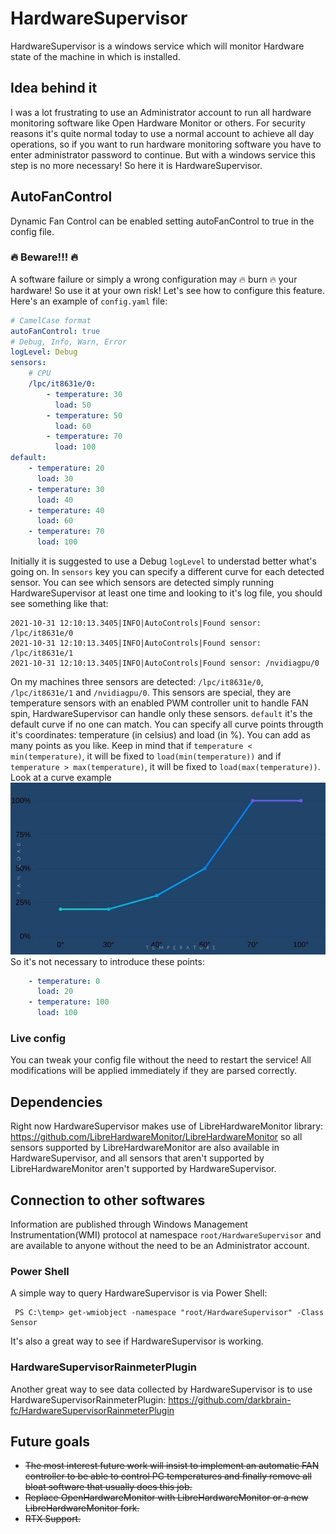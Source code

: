 # HardwareSupervisor

HardwareSupervisor is a windows service which will monitor Hardware state of the machine in which
is installed.

## Idea behind it ##
I was a lot frustrating to use an Administrator account to run all hardware monitoring
software like Open Hardware Monitor or others. For security reasons it's quite normal today to use a
normal account to achieve all day operations, so if you want to run hardware monitoring software you
have to enter administrator password to continue. But with a windows service this step is no more
necessary! So here it is HardwareSupervisor.

## AutoFanControl ##
Dynamic Fan Control can be enabled setting autoFanControl to true in the config file.
### :fire: Beware!!! :fire: ###
A software failure or simply a wrong configuration may :fire: burn :fire: your hardware! So use it
at your own risk!
Let's see how to configure this feature. Here's an example of `config.yaml` file:
```yaml
# CamelCase format
autoFanControl: true
# Debug, Info, Warn, Error
logLevel: Debug
sensors:
    # CPU
    /lpc/it8631e/0:
        - temperature: 30
          load: 50
        - temperature: 50
          load: 60
        - temperature: 70
          load: 100
default:
    - temperature: 20
      load: 30
    - temperature: 30
      load: 40
    - temperature: 40
      load: 60
    - temperature: 70
      load: 100
```
Initially it is suggested to use a Debug `logLevel` to understad better what's going on.
In `sensors` key you can specify a different curve for each detected sensor. You can see which
sensors are detected simply running HardwareSupervisor at least one time and looking to it's log file,
you should see something like that:
```
2021-10-31 12:10:13.3405|INFO|AutoControls|Found sensor: /lpc/it8631e/0
2021-10-31 12:10:13.3405|INFO|AutoControls|Found sensor: /lpc/it8631e/1
2021-10-31 12:10:13.3405|INFO|AutoControls|Found sensor: /nvidiagpu/0
```
On my machines three sensors are detected: `/lpc/it8631e/0`, `/lpc/it8631e/1` and `/nvidiagpu/0`. This sensors are special,
they are temperature sensors with an enabled PWM controller unit to handle FAN spin, HardwareSupervisor can handle only these sensors.
`default` it's the default curve if no one can match.
You can specify all curve points througth it's coordinates: temperature (in celsius) and load (in %).
You can add as many points as you like.
Keep in mind that if `temperature < min(temperature)`, it will be fixed to `load(min(temperature))` and if
`temperature > max(temperature)`, it will be fixed to `load(max(temperature))`. Look at a curve example
![curve](https://github.com/darkbrain-fc/HardwareSupervisor/blob/master/assets/curve.jpg)
So it's not necessary to introduce these points:
```yaml
    - temperature: 0
      load: 20
    - temperature: 100
      load: 100
```

### Live config ###
You can tweak your config file without the need to restart the service! All modifications will be applied 
immediately if they are parsed correctly. 

## Dependencies ##
Right now HardwareSupervisor makes use of LibreHardwareMonitor library: https://github.com/LibreHardwareMonitor/LibreHardwareMonitor so
all sensors supported by LibreHardwareMonitor are also available in HardwareSupervisor, and
all sensors that aren't supported by LibreHardwareMonitor aren't supported by HardwareSupervisor.

## Connection to other softwares ##
Information are published through Windows Management Instrumentation(WMI) protocol at
namespace `root/HardwareSupervisor` and are available to anyone without the need to be
an Administrator account.

### Power Shell ###
A simple way to query HardwareSupervisor is via Power Shell:
```console
 PS C:\temp> get-wmiobject -namespace "root/HardwareSupervisor" -Class Sensor
```
It's also a great way to see if HardwareSupervisor is working.

### HardwareSupervisorRainmeterPlugin ###
Another great way to see data collected by HardwareSupervisor is to use
HardwareSupervisorRainmeterPlugin: https://github.com/darkbrain-fc/HardwareSupervisorRainmeterPlugin

## Future goals ##
* ~~The most interest future work will insist to implement an automatic FAN controller to be able to
control PC temperatures and finally remove all bloat software that usually does this job.~~
* ~~Replace OpenHardwareMonitor with LibreHardwareMonitor or a new LibreHardwareMonitor fork.~~
* ~~RTX Support.~~

